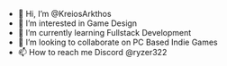 - 👋 Hi, I’m @KreiosArkthos
- 👀 I’m interested in Game Design
- 🌱 I’m currently learning Fullstack Development
- 💞️ I’m looking to collaborate on PC Based Indie Games
- 📫 How to reach me Discord @ryzer322

<!---
KreiosArkthos/KreiosArkthos is a ✨ special ✨ repository because its `README.md` (this file) appears on your GitHub profile.
You can click the Preview link to take a look at your changes.
--->
